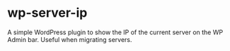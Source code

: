 # wp-server-ip
 A simple WordPress plugin to show the IP of the current server on the WP Admin bar. Useful when migrating servers.
